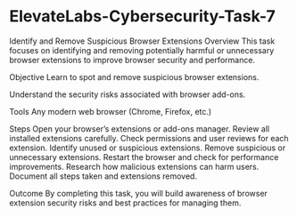 # ElevateLabs-Cybersecurity-Task-7
Identify and Remove Suspicious Browser Extensions
Overview
This task focuses on identifying and removing potentially harmful or unnecessary browser extensions to improve browser security and performance.

Objective
Learn to spot and remove suspicious browser extensions.

Understand the security risks associated with browser add-ons.

Tools
Any modern web browser (Chrome, Firefox, etc.)

Steps
Open your browser’s extensions or add-ons manager.
Review all installed extensions carefully.
Check permissions and user reviews for each extension.
Identify unused or suspicious extensions.
Remove suspicious or unnecessary extensions.
Restart the browser and check for performance improvements.
Research how malicious extensions can harm users.
Document all steps taken and extensions removed.

Outcome
By completing this task, you will build awareness of browser extension security risks and best practices for managing them.
